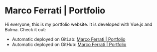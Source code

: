 # Marco Ferrati | Portfolio

Hi everyone, this is my portfolio website. It is developed with Vue.js and Bulma. Check it out:

- Automatic deployed on GitLab: [Marco Ferrati | Portfolio](https://jjocram.gitlab.io)
- Automatic deployed on GitHub: [Marco Ferrati | Portfolio](https://jjocram.github.io)
